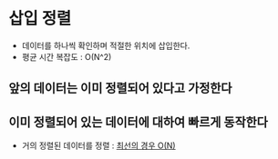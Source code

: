 # 삽입 정렬

- 데이터를 하나씩 확인하며 적절한 위치에 삽입한다.
- 평균 시간 복잡도 : O(N^2)

## 앞의 데이터는 이미 정렬되어 있다고 가정한다

## 이미 정렬되어 있는 데이터에 대하여 빠르게 동작한다

- 거의 정렬된 데이터를 정렬 : <U>최선의 경우 O(N) </U>

